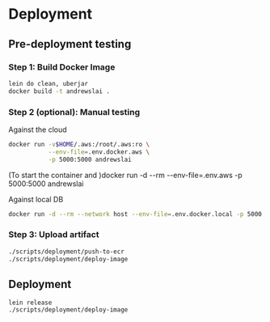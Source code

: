 # Deployment

## Pre-deployment testing

### Step 1: Build Docker Image

```bash
lein do clean, uberjar
docker build -t andrewslai .
```


### Step 2 (optional): Manual testing 

Against the cloud
```bash
docker run -v$HOME/.aws:/root/.aws:ro \
           --env-file=.env.docker.aws \
           -p 5000:5000 andrewslai 
```

(To start the container and )docker run -d --rm --env-file=.env.aws -p 5000:5000 andrewslai

Against local DB
```bash 
docker run -d --rm --network host --env-file=.env.docker.local -p 5000:5000 andrewslai
```

### Step 3: Upload artifact

```bash
./scripts/deployment/push-to-ecr
./scripts/deployment/deploy-image
```

## Deployment
```
lein release
./scripts/deployment/deploy-image
```
